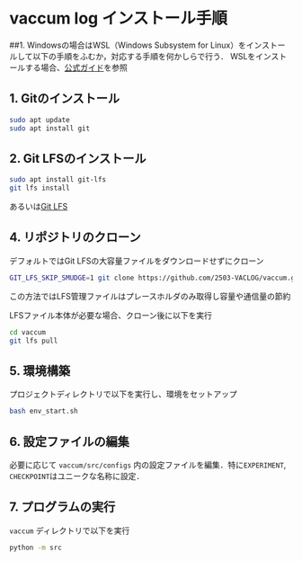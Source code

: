 # vaccum log インストール手順

##1. Windowsの場合はWSL（Windows Subsystem for Linux）をインストールして以下の手順をふむか，対応する手順を何かしらで行う．
WSLをインストールする場合、[公式ガイド](https://learn.microsoft.com/ja-jp/windows/wsl/install)を参照


## 1. Gitのインストール
```sh
sudo apt update
sudo apt install git
```

## 2. Git LFSのインストール
```sh
sudo apt install git-lfs
git lfs install
```

あるいは[Git LFS](https://git-lfs.github.com/)


## 4. リポジトリのクローン
デフォルトではGit LFSの大容量ファイルをダウンロードせずにクローン

```sh
GIT_LFS_SKIP_SMUDGE=1 git clone https://github.com/2503-VACLOG/vaccum.git
```
この方法ではLFS管理ファイルはプレースホルダのみ取得し容量や通信量の節約

LFSファイル本体が必要な場合、クローン後に以下を実行

```sh
cd vaccum
git lfs pull
```

## 5. 環境構築
プロジェクトディレクトリで以下を実行し、環境をセットアップ

```sh
bash env_start.sh
```

## 6. 設定ファイルの編集
必要に応じて `vaccum/src/configs` 内の設定ファイルを編集．特に`EXPERIMENT`, `CHECKPOINT`はユニークな名称に設定．

## 7. プログラムの実行
`vaccum` ディレクトリで以下を実行

```sh
python -m src
```
